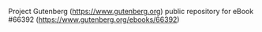 Project Gutenberg (https://www.gutenberg.org) public repository for
eBook #66392 (https://www.gutenberg.org/ebooks/66392)
